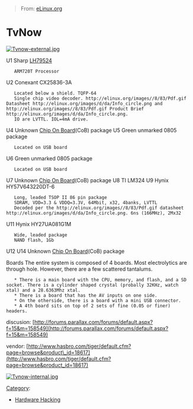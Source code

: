 > From: [eLinux.org](http://eLinux.org/TvNow "http://eLinux.org/TvNow")


# TvNow



[![Tvnow-external.jpg](http://eLinux.org/images/b/bc/Tvnow-external.jpg)](http://eLinux.org/File:Tvnow-external.jpg)

U1 Sharp [LH79524](http://eLinux.org/LH79524 "LH79524")

       ARM720T Processor

U2 Conexant CX25836-3A

       Located below a shield. TQFP-64
       Single chip video decoder. http://elinux.org/images//8/83/Pdf.gif Datasheet http://elinux.org/images/d/da/Info_circle.png and http://elinux.org/images//8/83/Pdf.gif Product Brief http://elinux.org/images/d/da/Info_circle.png.
       IO are LVTTL. IOL=4mA drive.

U4 Unknown [Chip On Board](http://eLinux.org/Chip_On_Board "Chip On Board")(CoB) package
U5 Green unmarked 0805 package

       Located on USB board

U6 Green unmarked 0805 package

       Located on USB board

U7 Unknown [Chip On Board](http://eLinux.org/Chip_On_Board "Chip On Board")(CoB) package
U8 TI LM324 U9 Hynix HY57V643220DT-6

       Long, leaded TSOP II 86 pin package
       SDRAM, VDD=3.3 & VDDQ=3.3V, 64Mbit, x32, 4banks, LVTTL
       Decoded per the http://elinux.org/images//8/83/Pdf.gif datasheet http://elinux.org/images/d/da/Info_circle.png. 6ns (166MHz), 2Mx32

U11 Hynix HY27UA081G1M

       Wide, leaded package
       NAND flash, 1Gb

U12 U14 Unknown [Chip On Board](http://eLinux.org/Chip_On_Board "Chip On Board")(CoB)
package

Boards The entire system is composed of 4 boards. Most electrolytics are
through hole. However, there are a few scattered tantalums.

       * There is a main board with the CPU, memory, and flash, and a SD socket. There is a cylinder shaped crystal (probally 32KHz, watch xtal) and a 28.6363Mhz xtal.
       * There is a board that has the AV inputs on one side.
       * On the otherside, there is a board with a mini USB connector.
       * A 4th board sits on top of 2 sets of fine (0.05 or finer) headers.



discusion:
[http://forums.parallax.com/forums/default.aspx?f=15&m=158549](http://forums.parallax.com/forums/default.aspx?f=15&m=158549)

vendor:
[http://www.hasbro.com/tiger/default.cfm?page=browse&product\_id=18617](http://www.hasbro.com/tiger/default.cfm?page=browse&product_id=18617)

[![Tvnow-internal.jpg](http://eLinux.org/images/5/59/Tvnow-internal.jpg)](http://eLinux.org/File:Tvnow-internal.jpg)


[Category](http://eLinux.org/Special:Categories "Special:Categories"):

-   [Hardware
    Hacking](http://eLinux.org/Category:Hardware_Hacking "Category:Hardware Hacking")

